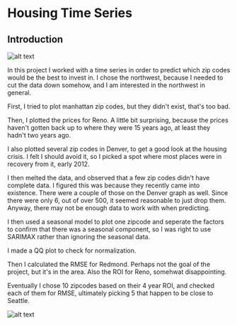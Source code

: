 # Housing Time Series


## Introduction

![alt text](https://c1.staticflickr.com/5/4094/4904766787_51e252cda7_z.jpg)

In this project I worked with a time series in order to predict which zip codes would be the best to invest in. I chose the northwest, because I needed to cut the data down somehow, and I am interested in the northwest in general.

First, I tried to plot manhattan zip codes, but they didn't exist, that's too bad.

Then, I plotted the prices for Reno. A little bit surprising, because the prices haven't gotten back up to where they were 15 years ago, at least they hadn't two years ago.

I also plotted several zip codes in Denver, to get a good look at the housing crisis. I felt I should avoid it, so I picked a spot where most places were in recovery from it, early 2012.

I then melted the data, and observed that a few zip codes didn't have complete data. I figured this was because they recently came into existence. There were a couple of those on the Denver graph as well. Since there were only 6, out of over 500, it seemed reasonable to just drop them. Anyway, there may not be enough data to work with when predicting.

I then used a seasonal model to plot one zipcode and seperate the factors to confirm that there was a seasonal component, so I was right to use SARIMAX rather than ignoring the seasonal data.

I made a QQ plot to check for normalization.

Then I calculated the RMSE for Redmond. Perhaps not the goal of the project, but it's in the area. Also the ROI for Reno, somehwat disappointing.

Eventually I chose 10 zipcodes based on their 4 year ROI, and checked each of them for RMSE, ultimately picking 5 that happen to be close to Seattle.

![alt text](https://i.postimg.cc/2ysCnjBy/Bellvue.gif)
